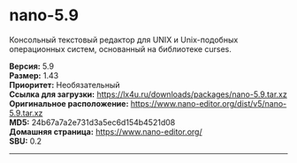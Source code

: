 # nano-5.9

Консольный текстовый редактор для UNIX и Unix-подобных операционных систем, основанный на библиотеке curses.

**Версия:** 5.9
<br />
**Размер:** 1.43
<br />
**Приоритет:** Необязательный
<br />
**Ссылка для загрузки:** https://lx4u.ru/downloads/packages/nano-5.9.tar.xz
<br />
**Оригинальное расположение:** https://www.nano-editor.org/dist/v5/nano-5.9.tar.xz
<br />
**MD5:** 24b67a7a2e731d3a5ec6d154b4521d08
<br />
**Домашняя страница:** https://www.nano-editor.org/
        <br />
**SBU:** 0.2

***
            